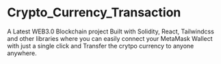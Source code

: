 # Crypto_Currency_Transaction
A Latest WEB3.0  Blockchain project Built with Solidity, React, Tailwindcss and other libraries where you can easily connect your MetaMask Wallect with just a single click and Transfer the crytpo currency to anyone anywhere.
